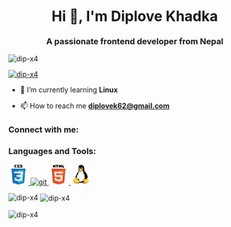 <h1 align="center">Hi 👋, I'm Diplove Khadka</h1>
<h3 align="center">A passionate frontend developer from Nepal</h3>

<p align="left"> <img src="https://komarev.com/ghpvc/?username=dip-x4&label=Profile%20views&color=0e75b6&style=flat" alt="dip-x4" /> </p>

<p align="left"> <a href="https://github.com/ryo-ma/github-profile-trophy"><img src="https://github-profile-trophy.vercel.app/?username=dip-x4" alt="dip-x4" /></a> </p>

- 🌱 I’m currently learning **Linux**

- 📫 How to reach me **diplovek62@gmail.com**

<h3 align="left">Connect with me:</h3>
<p align="left">
</p>

<h3 align="left">Languages and Tools:</h3>
<p align="left"> <a href="https://www.w3schools.com/css/" target="_blank" rel="noreferrer"> <img src="https://raw.githubusercontent.com/devicons/devicon/master/icons/css3/css3-original-wordmark.svg" alt="css3" width="40" height="40"/> </a> <a href="https://git-scm.com/" target="_blank" rel="noreferrer"> <img src="https://www.vectorlogo.zone/logos/git-scm/git-scm-icon.svg" alt="git" width="40" height="40"/> </a> <a href="https://www.w3.org/html/" target="_blank" rel="noreferrer"> <img src="https://raw.githubusercontent.com/devicons/devicon/master/icons/html5/html5-original-wordmark.svg" alt="html5" width="40" height="40"/> </a> <a href="https://www.linux.org/" target="_blank" rel="noreferrer"> <img src="https://raw.githubusercontent.com/devicons/devicon/master/icons/linux/linux-original.svg" alt="linux" width="40" height="40"/> </a> </p>

<p><img align="left" src="https://github-readme-stats.vercel.app/api/top-langs?username=dip-x4&show_icons=true&locale=en&layout=compact" alt="dip-x4" /></p>

<p>&nbsp;<img align="center" src="https://github-readme-stats.vercel.app/api?username=dip-x4&show_icons=true&locale=en" alt="dip-x4" /></p>

<p><img align="center" src="https://github-readme-streak-stats.herokuapp.com/?user=dip-x4&" alt="dip-x4" /></p>
